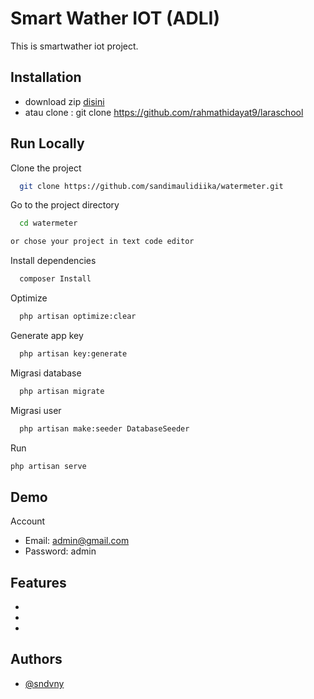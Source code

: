# Smart Wather IOT (ADLI)

This is smartwather iot project.

## Installation

-   download zip <a href="https://github.com/sandimaulidiika/watermeter/archive/refs/heads/main.zip">disini</a>
-   atau clone : git clone https://github.com/rahmathidayat9/laraschool

## Run Locally

Clone the project

```bash
  git clone https://github.com/sandimaulidiika/watermeter.git
```

Go to the project directory

```bash
  cd watermeter
```

```bash
or chose your project in text code editor
```

Install dependencies

```bash
  composer Install
```

Optimize

```bash
  php artisan optimize:clear
```

Generate app key

```bash
  php artisan key:generate
```

Migrasi database

```bash
  php artisan migrate
```

Migrasi user

```bash
  php artisan make:seeder DatabaseSeeder
```

Run

```bash
php artisan serve
```

## Demo

Account

-   Email: admin@gmail.com
-   Password: admin

## Features

-
-
-

## Authors

-   [@sndvny](https://www.github.com/sndvny)
